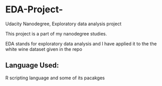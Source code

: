 # EDA-Project-
Udacity Nanodegree, Exploratory data analysis project 

This project is a part of my nanodegree studies.

EDA stands for exploratory data analysis and I have applied it to the the white wine dataset given in the repo

## Language Used:
R scripting language and some of its pacakges
